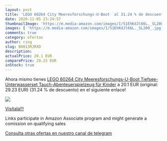 ```yaml
---
layout: post
title: 'LEGO 60264 City Meeresforschungs-U-Boot  al 31.24 % de descuento'
date: 2020-11-05 23:24:57
thumbnailImage: 'https://m.media-amazon.com/images/I/51EhKdJl66L._SL200_.jpg'
images: [ 'https://m.media-amazon.com/images/I/51EhKdJl66L._SL200_.jpg' ]
comments: true
category: ofertas
author: ring
slug: B0813RJRXD
description:
actualPrice: 20.1 EUR
comparePrice: 29.23 EUR
inStock: true
---
```


Ahora mismo tienes [LEGO 60264 City Meeresforschungs-U-Boot Tiefsee-Unterwasserset  Tauch-Abenteuerspielzeug für Kinder](https://www.amazon.de/dp/B0813RJRXD/?tag=redken02-21) a 20.1 EUR (original: 29.23 EUR) (31.24 %  de descuento) en el siguiente enlace!

[![](https://m.media-amazon.com/images/I/51EhKdJl66L._SL200_.jpg)](https://www.amazon.de/dp/B0813RJRXD/?tag=redken02-21)

[Visítala!!!](https://www.amazon.de/dp/B0813RJRXD/?tag=redken02-21)

Links participate in Amazon Associate program and might generate a comission on qualifying sales

[Consulta otras ofertas en nuestro canal de telegram](https://t.me/s/ofertas25)
